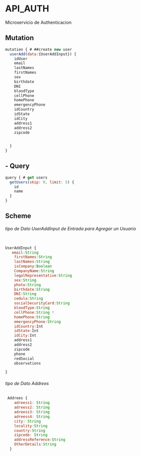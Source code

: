 # API_AUTH
Microservicio de Authenticacion


## Mutation 
```js
mutation { # ##create new user
  userAdd(data:{UserAddInput}) {
    idUser
    email
    lastNames
    firstNames
    sex
    birthdate
    DNI
    bloodType
    cellPhone
    homePhone
    emergencyPhone
    idCountry
    idState
    idCity
    address1
    address2
    zipcode

  
  }
}
```
## - Query 
```js
query { # get users
  getUsers(skip: 0, limit: 5) {
    id
    name
  }
}
```

## Scheme
###### tipo de Dato UserAddInput de Entrada para Agregar un Usuario
```js

UserAddInput {
   email:String
    firstNames:String
    lastNames:String
    isCompany:Boolean
    CompanyName:String
    legalRepresentative:String
    sex:String
    photo:String
    birthdate:String
    DNI:String
    cedula:String
    socialSecurityCard:String
    bloodType:String
    cellPhone:String ! 
    homePhone:String
    emergencyPhone:String
    idCountry:Int
    idState:Int
    idCity:Int
    address1
    address2
    zipcode
    phone
    redSocial
    observations

}
```
###### tipo de Dato Addrees 
```js
 Addrees {
    adreess1: String 
    adreess2: String 
    adreess3: String 
    adreess4: String 
    city: String 
    locality:String
    country:String 
    zipcode: String
    addressReference:String  
    OtherDetails:String
  }
```
